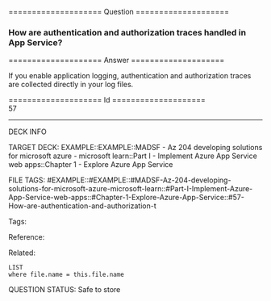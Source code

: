 ==================== Question ====================  

### How are authentication and authorization traces handled in App Service?  

==================== Answer ====================  

If you enable application logging, authentication and authorization traces are collected directly in your log files.

==================== Id ====================  
57

---

DECK INFO

TARGET DECK: EXAMPLE::EXAMPLE::MADSF - Az 204 developing solutions for microsoft azure - microsoft learn::Part I - Implement Azure App Service web apps::Chapter 1 - Explore Azure App Service

FILE TAGS: #EXAMPLE::#EXAMPLE::#MADSF-Az-204-developing-solutions-for-microsoft-azure-microsoft-learn::#Part-I-Implement-Azure-App-Service-web-apps::#Chapter-1-Explore-Azure-App-Service::#57-How-are-authentication-and-authorization-t

Tags:

Reference:

Related:

```dataview
LIST
where file.name = this.file.name
```

QUESTION STATUS: Safe to store
